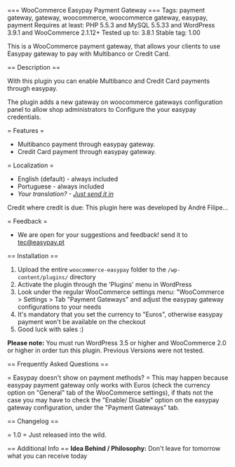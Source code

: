 === WooCommerce Easypay Payment Gateway ===
Tags: payment gateway, gateway, woocommerce, woocommerce gateway, easypay, payment
Requires at least: PHP 5.5.3 and MySQL 5.5.33 and WordPress 3.9.1 and WooCommerce 2.1.12+
Tested up to: 3.8.1
Stable tag: 1.00

This is a WooCommerce payment gateway, that allows your clients to use Easypay gateway to pay with Multibanco or Credit Card.

== Description ==

With this plugin you can enable Multibanco and Credit Card payments through easypay.

The plugin adds a new gateway on woocommerce gateways configuration panel to allow shop administrators to Configure the your easypay credentials. 

= Features =
* Multibanco payment through easypay gateway.
* Credit Card payment through easypay gateway.

= Localization =
* English (default) - always included
* Portuguese - always included
* *Your translation? - [Just send it in](tec@easypay.pt)*

Credit where credit is due: This plugin here was developed by André Filipe...

= Feedback =
* We are open for your suggestions and feedback! send it to tec@easypay.pt

== Installation ==

1. Upload the entire `woocommerce-easypay` folder to the `/wp-content/plugins/` directory
2. Activate the plugin through the 'Plugins' menu in WordPress
3. Look under the regular WooCommerce settings menu: "WooCommerce > Settings > Tab "Payment Gateways" and adjust the easypay gateway configurations to your needs
4. It's mandatory that you set the currency to "Euros", otherwise easypay payment won't be available on the checkout
5. Good luck with sales :)

**Please note:** You must run WordPress 3.5 or higher and WooCommerce 2.0 or higher in order tun this plugin. Previous Versions were not tested.

== Frequently Asked Questions ==

= Easypay doesn't show on payment methods? =
This may happen because easypay payment gateway only works with Euros (check the currency option on "General" tab of the WooCommerce settings), if thats not the case you may have to check the "Enable/ Disable" option on the easypay gateway configuration, under the "Payment Gateways" tab.

== Changelog ==

= 1.0 =
Just released into the wild.

== Additional Info ==
**Idea Behind / Philosophy:** Don't leave for tomorrow what you can receive today
